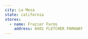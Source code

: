 ```yaml
---
city: La Mesa
state: california
stores:
  - name: Frazier Farms
    address: 8401 FLETCHER PARKWAY
---
```

